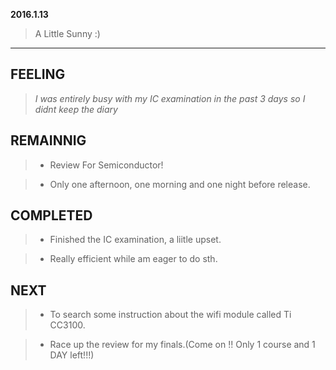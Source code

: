 **2016.1.13**

> A Little Sunny :)
---

## FEELING

> *I was entirely busy with my IC examination in the past 3 days so I didnt keep the diary*



## REMAINNIG

> + Review For Semiconductor!

> + Only one afternoon, one morning and one night before release.

## COMPLETED

> + Finished the IC examination, a liitle upset.

> + Really efficient while am eager to do sth.

## NEXT


> + To search some instruction about the wifi module called Ti CC3100.


> + Race up the review for my finals.(Come on !! Only 1 course and 1 DAY  left!!!)
